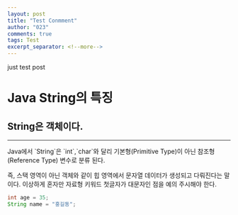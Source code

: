 ```yaml
---
layout: post
title: "Test Conmment"
author: "023"
comments: true
tags: Test
excerpt_separator: <!--more-->
---
```

just test post
# Java String의 특징
## String은 객체이다.
<hr>
 Java에서 `String`은 `int`,`char`와 달리 기본형(Primitive Type)이 아닌 참조형(Reference Type) 변수로 분류 된다.

즉, 스택 영역이 아닌 객체와 같이 힙 영역에서 문자열 데이터가 생성되고 다뤄진다는 말이다.
이상하게 혼자만 자료형 키워드 첫글자가  대문자인 점을 예의 주시해야 한다.
```java
int age = 35;
String name = "홍길동";
```